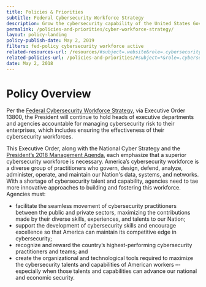 ```yaml
---
title: Policies & Priorities
subtitle: Federal Cybersecurity Workforce Strategy
description: Grow the cybersecurity capability of the United States Government, increase integration of the Federal cybersecurity workforce, and strengthen the skills of Federal information technology and cybersecurity practitioners
permalink: /policies-and-priorities/cyber-workforce-strategy/
layout: policy-landing
policy-publish-date: May 2, 2019
filters: fed-policy cybersecurity workforce active
related-resources-url: /resources/#subject=.website&role=.cybersecurity&status=*
related-policies-url: /policies-and-priorities/#subject=*&role=.cybersecurity&status=*
date: May 2, 2018
---
```

# Policy Overview #
Per the [Federal Cybersecurity Workforce Strategy](https://www.whitehouse.gov/presidential-actions/executive-order-americas-cybersecurity-workforce/), via Executive Order 13800, the President will continue to hold heads of executive departments and agencies accountable for managing cybersecurity risk to their enterprises, which includes ensuring the effectiveness of their cybersecurity workforces.

This Executive Order, along with the National Cyber Strategy and the [President’s 2018 Management Agenda](https://www.performance.gov/PMA/PMA.html), each emphasize that a superior cybersecurity workforce is necessary. America’s cybersecurity workforce is a diverse group of practitioners who govern, design, defend, analyze, administer, operate, and maintain our Nation's data, systems, and networks. With a shortage of cybersecurity talent and capability, agencies need to tae more innovative approaches to building and fostering this workforce. Agencies must:

- facilitate the seamless movement of cybersecurity practitioners between the public and private sectors, maximizing the contributions made by their diverse skills, experiences, and talents to our Nation;
- support the development of cybersecurity skills and encourage excellence so that America can maintain its competitive edge in cybersecurity;
- recognize and reward the country’s highest-performing cybersecurity practitioners and teams; and
- create the organizational and technological tools required to maximize the cybersecurity talents and capabilities of American workers –-especially when those talents and capabilities can advance our national and economic security.  
&nbsp;
